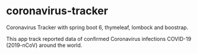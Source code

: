 # coronavirus-tracker

Coronavirus Tracker with spring boot 6, thymeleaf, lombock and boostrap.


This app track reported data of confirmed Coronavirus infections COVID-19 (2019-nCoV) around the world.

